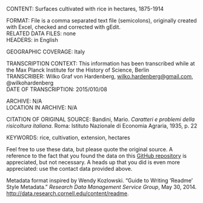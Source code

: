CONTENT: Surfaces cultivated with rice in hectares, 1875-1914  
  
FORMAT: File is a comma separated text file (semicolons), originally created with Excel, checked and corrected with gEdit.   
RELATED DATA FILES: none  
HEADERS: in English  
  
GEOGRAPHIC COVERAGE: Italy  
  
TRANSCRIPTION CONTEXT: This information has been transcribed while at the Max Planck Institute for the History of Science, Berlin  
TRANSCRIBER: Wilko Graf von Hardenberg, wilko.hardenberg@gmail.com, @wilkohardenberg  
DATE OF TRANSCRIPTION: 2015/010/08  

ARCHIVE: N/A  
LOCATION IN ARCHIVE: N/A  

CITATION OF ORIGINAL SOURCE: Bandini, Mario. _Caratteri e problemi della risicoltura italiana_. Roma: Istituto Nazionale di Economia Agraria, 1935, p. 22  
  
KEYWORDS: rice, cultivation, extension, hectares  

Feel free to use these data, but please quote the original source. A reference to the fact that you found the data on this [GitHub repository](https://github.com/wilkohardenberg/data) is appreciated, but not necessary. A heads up that you did is even more appreciated: use the contact data provided above.  

Metadata format inspired by Wendy Kozlowski. “Guide to Writing ‘Readme’ Style Metadata.” _Research Data Management Service Group_, May 30, 2014. http://data.research.cornell.edu/content/readme.  



